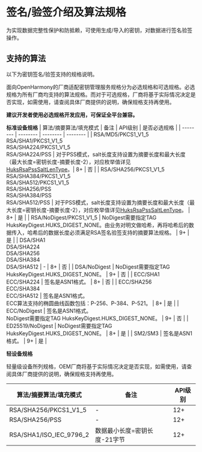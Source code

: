 # 签名/验签介绍及算法规格

为实现数据完整性保护和防抵赖，可使用生成/导入的密钥，对数据进行签名验签操作。

## 支持的算法

以下为密钥签名/验签支持的规格说明。
<!--Del-->
面向OpenHarmony的厂商适配密钥管理服务规格分为必选规格和可选规格。必选规格为所有厂商均支持的算法规格。而对于可选规格，厂商将基于实际情况决定是否实现，如需使用，请查阅具体厂商提供的说明，确保规格支持再使用。

**建议开发者使用必选规格开发应用，可保证全平台兼容。**
<!--DelEnd-->
**标准设备规格**
| 算法/摘要算法/填充模式 | 备注 | API级别 | <!--DelCol4-->是否必选规格 |
| -------- | -------- | -------- | -------- |
| <!--DelRow-->RSA/MD5/PKCS1_V1_5<br/>RSA/SHA1/PKCS1_V1_5<br/>RSA/SHA224/PKCS1_V1_5<br/>RSA/SHA224/PSS | 对于PSS模式，salt长度支持设置为摘要长度和最大长度（最大长度=密钥长度-摘要长度-2），对应枚举值详见[HuksRsaPssSaltLenType](../../reference/apis-universal-keystore-kit/js-apis-huks.md#huksrsapsssaltlentype10)。| 8+ | 否 |
| RSA/SHA256/PKCS1_V1_5<br/>RSA/SHA384/PKCS1_V1_5<br/>RSA/SHA512/PKCS1_V1_5<br/>RSA/SHA256/PSS<br/>RSA/SHA384/PSS<br/>RSA/SHA512/PSS | 对于PSS模式，salt长度支持设置为摘要长度和最大长度（最大长度=密钥长度-摘要长度-2），对应枚举值详见[HuksRsaPssSaltLenType](../../reference/apis-universal-keystore-kit/js-apis-huks.md#huksrsapsssaltlentype10)。 | 8+ | 是 |
| RSA/NoDigest/PKCS1_V1_5 | NoDigest需要指定TAG HuksKeyDigest.HUKS_DIGEST_NONE。由业务对明文做哈希，再将哈希后的数据传入，哈希后的数据长度必须满足RSA签名验签支持的摘要算法规格。 | 9+ | 是 |
| <!--DelRow-->DSA/SHA1<br/>DSA/SHA224<br/>DSA/SHA256<br/>DSA/SHA384<br/>DSA/SHA512 | - | 8+ | 否 |
| <!--DelRow-->DSA/NoDigest | NoDigest需要指定TAG HuksKeyDigest.HUKS_DIGEST_NONE。 | 9+ | 否 |
| <!--DelRow-->ECC/SHA1<br/>ECC/SHA224 | 签名是ASN1格式。 | 8+ | 否 |
| ECC/SHA256<br/>ECC/SHA384<br/>ECC/SHA512 | 签名是ASN1格式。<br/>ECC算法支持的椭圆曲线函数包括：P-256、P-384、P-521。 | 8+ | 是 |
| <!--DelRow-->ECC/NoDigest | 签名是ASN1格式。<br/>NoDigest需要指定TAG HuksKeyDigest.HUKS_DIGEST_NONE。 | 9+ | 否 |
| ED25519/NoDigest | NoDigest需要指定TAG HuksKeyDigest.HUKS_DIGEST_NONE。 | 8+ | 是 |
| SM2/SM3 | 签名是ASN1格式。 | 9+ | 是 |

**轻设备规格**

<!--Del-->
轻量级设备所列规格，OEM厂商将基于实际情况决定是否实现，如需使用，请查阅具体厂商提供的说明，确保规格支持再使用。
<!--DelEnd-->

| 算法/摘要算法/填充模式 | 备注 | API级别 |
| -------- | -------- | -------- |
| RSA/SHA256/PKCS1_V1_5 | - | 12+ |
| RSA/SHA256/PSS | - | 12+ |
| RSA/SHA1/ISO_IEC_9796_2 | 数据最小长度=密钥长度-21字节 | 12+ |

<!--RP1--><!--RP1End-->

<!--RP2--><!--RP2End-->